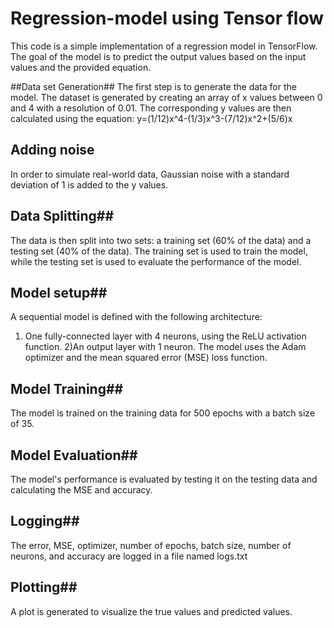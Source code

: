 # Regression-model using Tensor flow
This code is a simple implementation of a regression model in TensorFlow. The goal of the model is to predict the output values based on the input values and the provided equation.

##Data set Generation##
The first step is to generate the data for the model. The dataset is generated by creating an array of x values between 0 and 4 with a resolution of 0.01. The corresponding y values are then calculated using the equation: y=(1/12)x^4-(1/3)x^3-(7/12)x^2+(5/6)x

## Adding noise ##
In order to simulate real-world data, Gaussian noise with a standard deviation of 1 is added to the y values.

## Data Splitting##
The data is then split into two sets: a training set (60% of the data) and a testing set (40% of the data). The training set is used to train the model, while the testing set is used to evaluate the performance of the model.

## Model setup##
A sequential model is defined with the following architecture:
   1) One fully-connected layer with 4 neurons, using the ReLU activation function.
   2)An output layer with 1 neuron.
The model uses the Adam optimizer and the mean squared error (MSE) loss function.

## Model Training##
The model is trained on the training data for 500 epochs with a batch size of 35.

## Model Evaluation##
The model's performance is evaluated by testing it on the testing data and calculating the MSE and accuracy.

## Logging##
The error, MSE, optimizer, number of epochs, batch size, number of neurons, and accuracy are logged in a file named logs.txt

## Plotting##
A plot is generated to visualize the true values and predicted values.

